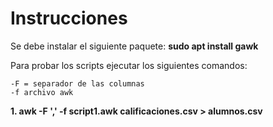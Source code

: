 # Instrucciones

Se debe instalar el siguiente paquete: **sudo apt install gawk**

Para probar los scripts ejecutar los siguientes comandos:

```
-F = separador de las columnas
-f archivo awk
```

**1. awk -F ',' -f script1.awk calificaciones.csv > alumnos.csv**

